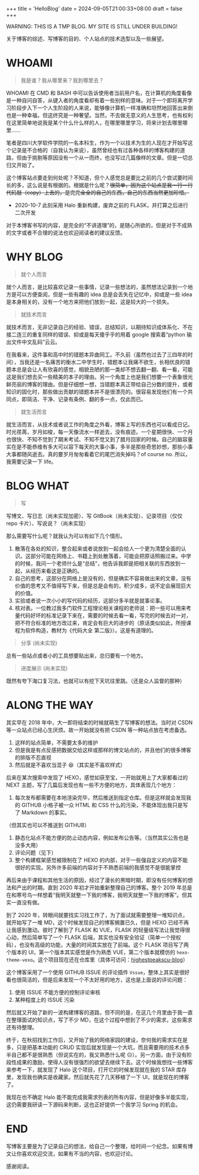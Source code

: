 +++
title = 'HelloBlog'
date = 2024-09-05T21:00:33+08:00
draft = false
+++

WARNING: THIS IS A TMP BLOG. MY SITE IS STILL UNDER BUILDING!

关于博客的综述、写博客的目的、个人站点的技术选型以及一些展望。

<!--date: 创建时间 -->

<!--thumbnail: 文章图片链接 -->

<!--status: publish、draft、recycle、initimate-->

<!--comments: 是否开启评论 -->

<!--description: 暂时无用，因为 halo 不解析 -->

# WHOAMI

> 我是谁？我从哪里来？我到哪里去？

WHOAMI 在 CMD 和 BASH 中可以告诉使用者当前用户名，在计算机的角度看像是一种自问自答，从键入者的角度看却有着一些别样的意味。对于一个即将离开学习阶段步入下一个人生阶段的人来说，能够像计算机一样准确和坦然地回答出来倒也是一种幸福，但这终究是一种奢望。当然，不去做无意义的人生思考，也有权利在这里简单地说我是某个什么什么样的人，在哪里哪里学习，将来计划去哪里哪里……

笔者是四川大学软件学院的一名本科生，作为一个以技术为生的人现在才开始写这个记录是不合格的（自我认为来说），虽然曾经也有过各种各样的博客构建的道路，但由于挑剔等原因没有一个从一而终，也没写过几篇像样的文章。但是一切总归又开始了。

这个博客站点要走到何处呢？不知道，但个人感觉总是要比之前的几个尝试要时间长的多，这么说是有根据的。根据是什么呢？~~很简单，因为这个站点是我一行一行代码敲（copy）上去的，是完完全全的自己的东西，自己的东西当然更加珍惜。~~

- 2020-10-7 此刻采用 Halo 重新构建，废弃之前的 FLASK，并打算之后进行二次开发

对于本博客书写的内容，是完全的“不讲道理”的，是随心所欲的，但是对于不成熟的文字或者不合理的说法也欢迎阅读者的建议反馈。

# WHY BLOG

> 就个人而言

就个人而言，是比较喜欢记录一些事情，记录一些想法的，虽然想法记录到一个地方是可以方便查阅，但是一些有趣的 idea 总是会丢失在记忆中，抑或是一些 idea 是本身相关的，没有一个地方来把他们放到一起，这是较大的一个损失。

> 就技术而言

就技术而言，无非记录自己的经验、错误，总结知识，以期待知识成体系化、不在接二连三的重复同样的错误、抑或是每天傻乎乎的用着 google 搜索着“python 输出文件中文乱码”云云。

在我看来，这件事和高中时的错题本异曲同工。不久前（虽然也过去了三四年的时间），当我还是一名痛苦的衡水二中学生时，错题本让我痛不欲生，长相优良的错题本总是会让人有欣喜的感觉，相貌丑陋的那一类却不想去翻一翻、看一看，可能这是我们想去买一些精美的本子的理由。另一个角度上也是我们想要一个表象很光鲜亮丽的博客的理由。但是仔细想一想，当错题本真正带给自己分数的提升，或者知识的固化时，那些做出贡献的错题本并不是很漂亮的。很容易发现他们有一个共同点，即简洁、干净、记录有条例、翻的多一点，仅此而已。

> 就生活而言

就生活而言，从技术或者说工作的角度之外看，博客上写的东西也可以看成日记。时光荏苒，岁月如梭，每一天像流水一样逝去，没有痕迹。一个星期很快、一个月也很快、不知不觉到了期末考试、不知不觉又到了腊月回家的时候。自己的脑容量实在是不能恭维有多大可以容下每天的大事小事，多半是那些奇思妙想，那些小事大事都随风逝去。真的要岁月匆匆看着它的尾巴消失掉吗？of course no. 所以，我需要记录一下 life。

# BLOG WHAT

> 写

写博文、写日志（尚未实现加密）、写 GitBook（尚未实现）、记录项目（仅仅 repo 卡片）、写说说？（尚未实现）

那么需要写什么呢？就我认为可以有如下几个情形。

1. 散落在各处的知识，整合起来或者说放到一起会给人一个更为清楚全面的认识。这部分可能在网络上、书籍上到处散落着，可能会把原话照搬过来。中学的时候，我问一个老师什么是“总结”，他告诉我即是把相关联的东西放到一起，从经历来看这是正确的。
2. 自己的思考，这部分在网络上是没有的，但是确实不容易做出来的文章，没有价值的思考又不值得写下来，但是总是会有的，积少成多，说不定会展现巨大的价值。
3. 实验或者说一次小小的写代码的经历，这部分多半就是就事论事。
4. 核对表。一位教过我多门软件工程理论相关课程的老师说：把一些可以用来考量代码好坏的标准记录下来在，需要的时候去看一看，写完的时候去对一对，把不符合标准的地方改过来，肯定会有巨大的进步的（原话类似如此，所授课程为软件构造，教材为《代码大全 第二版》）。这是有道理的。

> 分享 (尚未实现)

总有一些站点或者小的工具想要贴出来，总归要有一个地方。

> 进度展示 (尚未实现)

既然有夸下海口复习法，也就可以有挖下天坑往里跳。（还是众人监督的那种）

# ALONG THE WAY

其实早在 2018 年中，大一即将结束的时候就萌生了写博客的想法。当时对 CSDN 等一众站点已经心生厌烦。故一开始就没有把 CSDN 等一种站点放在考虑备选。

1. 这样的站点简单，不需要太多的维护
2. 但是我是有点反感把数据交给这样或那样的博文站点的，并且他们的很多博客的排版不忍直视
3. 然后就是不喜欢当混子 😆（其实是不喜欢样式）

后来在某次搜索中发现了 HEXO，感觉如获至宝，一开始就用上了大家都看过的 NEXT 主题，写了几篇后发现也有一些不方便的地方，具体表现几个地方：

1. 每次发布都需要在本地渲染完毕，然后推送到指定仓库。但是这样就会发现我的 GITHUB 小格子被一众 HTML 和 CSS 什么的污染，不能体现出我只是写了 Markdown 的事实。

（但其实也可以不推送到 GITHUB）

1. 静态化站点不能方便的防止动态内容，例如发布公告等。（当然其实公告也是没多大用）
2. 评论问题（见下）
3. 整个构建框架感觉被限制在了 HEXO 的内部，对于一些强自定义的内容不能很好的实现。另外许多前端的内容对于不熟悉前端的我感觉不是很能掌控

再后来由于课程和其他生活的原因，经过了漫长的黑暗时期，即没有任何博客的想法和产出的时期。直到 2020 年初才开始重新整理自己的博客。整个 2019 年总是在和寒号鸟一样想着“我明天就整一下我的博客，我明天就整一下我的博客”。但其实一直没有做。

到了 2020 年，转眼间就要找实习找工作了，为了面试就需要整理一堆知识点，就开始写了一堆 MD，这个时候发现自己的博客搁置已久，但是 HEXO 已经不再让我感到激动。彼时了解到了 FLASK 和 VUE，FLASK 的轻量级写法让我觉得很心动，然后简单写了一个 FLASK 后端，其实也没有安全验证（简单一个授权码），也没有高级的功能，大量的时间其实放在了前端。这个 FLASK 项目写了两个版本的 UI，第一个版本其实感觉是作为熟悉 VUE，第二个版本就模仿的 `hexo-theme-vexo`。这个项目现在还在仓库里（具体可访问：[highestpeakscu-blog](https://github.com/highestpeak/highestpeakscu-blog)）

这个博客采用了一个使用 GITHUB ISSUE 的评论插件 `Vssue`，整体上其实是很好看也很简洁的，但是后来发现一个不太好用的地方，这也是上面说的评论问题：

1. 使用 ISSUE 不能方便的控制评论审核
2. 某种程度上的 ISSUE 污染

然后就又开始了新的一波构建博客的道路，但不同的是，在这几个月里由于我一直在整理面试的知识点，写了不少 MD，在这个过程中想到了不少的需求，这些需求还有待整理。

终于，在秋招找到工作后，又开始了我的网络家园的建设，奈何我的需求实在是多，只是把基本功能的 CRUD 实现后就发现是一个大坑，而且需要用的技术点多半自己都不是很熟悉（但说实在的，我又熟悉什么呢 ☹）。另一方面，由于没有阶段性成果的激励，使得人没有很强烈的欲望去继续下去。这个时候我想找一些博客来参考一下，就发现了 Halo 这个项目，打开它的时候发现就在我的 STAR 库存里，发现我也确实是收藏家。然后就先花了几天移植了一下 UI，就是现在的博客了。

我现在也不确定 Halo 能不能完成我需求列表的所有内容，但是好像多半能实现，这仍需要我研读一下源码来判断，这也正好提供一个我学习 Spring 的机会。

# END

写博客主要是为了记录自己的想法，给自己一个整理，给时间一个纪念。如果有博文让你喜欢欢迎交流，如果有不当的内容，也欢迎讨论。

感谢阅读。
